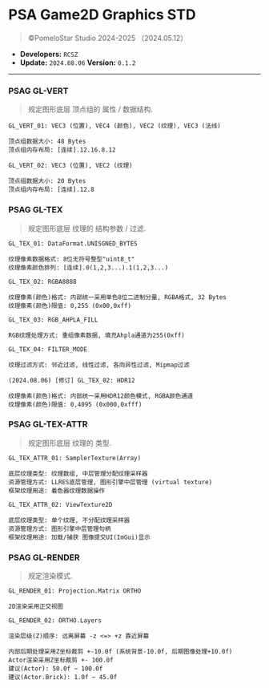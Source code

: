 # PSA Game2D Graphics STD
> ©PomeloStar Studio 2024-2025 （2024.05.12）

- __Developers:__ ```RCSZ```
- __Update:__ ```2024.08.06``` __Version:__ ```0.1.2```

---

### PSAG GL-VERT
> 规定图形底层 顶点组的 属性 / 数据结构.

```
GL_VERT_01: VEC3 (位置), VEC4 (颜色), VEC2 (纹理), VEC3 (法线)

顶点组数据大小: 48 Bytes
顶点组内存布局: [连续].12.16.8.12

GL_VERT_02: VEC3 (位置), VEC2 (纹理)

顶点组数据大小: 20 Bytes
顶点组内存布局: [连续].12.8
```

### PSAG GL-TEX
> 规定图形底层 纹理的 结构参数 / 过滤.

```
GL_TEX_01: DataFormat.UNISGNED_BYTES

纹理像素数据格式: 8位无符号整型"uint8_t"
纹理像素颜色排列: [连续].0(1,2,3...).1(1,2,3...)

GL_TEX_02: RGBA8888

纹理像素(颜色)格式: 内部统一采用单色8位二进制分量, RGBA格式, 32 Bytes
纹理像素(颜色)限值: 0,255 (0x00,0xff)

GL_TEX_03: RGB_AHPLA_FILL

RGB纹理处理方式: 重组像素数据, 填充Ahpla通道为255(0xff)

GL_TEX_04: FILTER_MODE

纹理过滤方式: 邻近过滤, 线性过滤, 各向异性过滤, Mipmap过滤

(2024.08.06) [修订] GL_TEX_02: HDR12

纹理像素(颜色)格式: 内部统一采用HDR12颜色模式, RGBA颜色通道
纹理像素(颜色)限值: 0,4095 (0x000,0xfff)
```

### PSAG GL-TEX-ATTR
> 规定图形底层 纹理的 类型.

```
GL_TEX_ATTR_01: SamplerTexture(Array)

底层纹理类型: 纹理数组, 中层管理分配纹理采样器
资源管理方式: LLRES底层管理, 图形引擎中层管理 (virtual texture)
框架纹理用途: 着色器纹理数据操作

GL_TEX_ATTR_02: ViewTexture2D

底层纹理类型: 单个纹理, 不分配纹理采样器
资源管理方式: 图形引擎中层管理句柄
框架纹理用途: 加载/捕获 图像提交UI(ImGui)显示
```

### PSAG GL-RENDER
> 规定渲染模式.

```
GL_RENDER_01: Projection.Matrix ORTHO

2D渲染采用正交视图

GL_RENDER_02: ORTHO.Layers

渲染层级(Z)顺序: 远离屏幕 -z <=> +z 靠近屏幕

内部后期处理采用Z坐标裁剪 +-10.0f (系统背景-10.0f, 后期图像处理+10.0f)
Actor渲染采用Z坐标裁剪 +- 100.0f
建议(Actor): 50.0f ~ 100.0f
建议(Actor.Brick): 1.0f ~ 45.0f
```